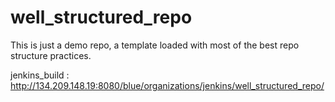 # well_structured_repo
This is just a demo repo, a template loaded with most of the best repo structure practices.

jenkins_build : http://134.209.148.19:8080/blue/organizations/jenkins/well_structured_repo/
